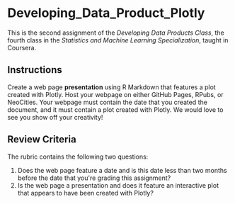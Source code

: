 # Developing_Data_Product_Plotly
This is the second assignment of the *Developing Data Products Class*, the fourth class in the *Statistics and Machine Learning Specialization*, taught in Coursera.
  
## Instructions
Create a web page **presentation** using R Markdown that features a plot created with Plotly. Host your webpage on either GitHub Pages, RPubs, or NeoCities. Your webpage must contain the date that you created the document, and it must contain a plot created with Plotly. We would love to see you show off your creativity!
  
## Review Criteria
The rubric contains the following two questions:

1. Does the web page feature a date and is this date less than two months before the date that you're grading this assignment?
2. Is the web page a presentation and does it feature an interactive plot that appears to have been created with Plotly?

